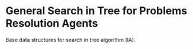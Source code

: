 # General Search in Tree for Problems Resolution Agents

Base data structures for search in tree algorithm (IA).
